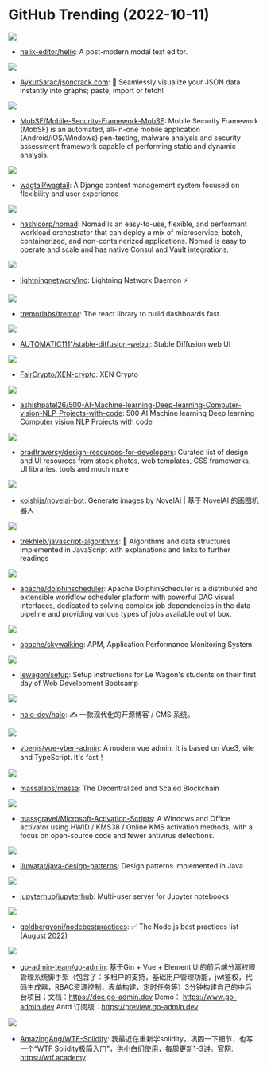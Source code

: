 # GitHub Trending (2022-10-11)

![](https://img.shields.io/badge/Rust-New%20350-green?style=flat-square&logo=appveyor)
- [helix-editor/helix](https://github.com/helix-editor/helix): A post-modern modal text editor.

![](https://img.shields.io/badge/TypeScript-New%20367-green?style=flat-square&logo=appveyor)
- [AykutSarac/jsoncrack.com](https://github.com/AykutSarac/jsoncrack.com): 🔮 Seamlessly visualize your JSON data instantly into graphs; paste, import or fetch!

![](https://img.shields.io/badge/JavaScript-New%207-green?style=flat-square&logo=appveyor)
- [MobSF/Mobile-Security-Framework-MobSF](https://github.com/MobSF/Mobile-Security-Framework-MobSF): Mobile Security Framework (MobSF) is an automated, all-in-one mobile application (Android/iOS/Windows) pen-testing, malware analysis and security assessment framework capable of performing static and dynamic analysis.

![](https://img.shields.io/badge/Python-New%2070-green?style=flat-square&logo=appveyor)
- [wagtail/wagtail](https://github.com/wagtail/wagtail): A Django content management system focused on flexibility and user experience

![](https://img.shields.io/badge/Go-New%2013-green?style=flat-square&logo=appveyor)
- [hashicorp/nomad](https://github.com/hashicorp/nomad): Nomad is an easy-to-use, flexible, and performant workload orchestrator that can deploy a mix of microservice, batch, containerized, and non-containerized applications. Nomad is easy to operate and scale and has native Consul and Vault integrations.

![](https://img.shields.io/badge/Go-New%207-green?style=flat-square&logo=appveyor)
- [lightningnetwork/lnd](https://github.com/lightningnetwork/lnd): Lightning Network Daemon ⚡️

![](https://img.shields.io/badge/TypeScript-New%201-green?style=flat-square&logo=appveyor)
- [tremorlabs/tremor](https://github.com/tremorlabs/tremor): The react library to build dashboards fast.

![](https://img.shields.io/badge/Python-New%20876-green?style=flat-square&logo=appveyor)
- [AUTOMATIC1111/stable-diffusion-webui](https://github.com/AUTOMATIC1111/stable-diffusion-webui): Stable Diffusion web UI

![](https://img.shields.io/badge/Solidity-New%2019-green?style=flat-square&logo=appveyor)
- [FairCrypto/XEN-crypto](https://github.com/FairCrypto/XEN-crypto): XEN Crypto

![](https://img.shields.io/badge/none-New%2086-green?style=flat-square&logo=appveyor)
- [ashishpatel26/500-AI-Machine-learning-Deep-learning-Computer-vision-NLP-Projects-with-code](https://github.com/ashishpatel26/500-AI-Machine-learning-Deep-learning-Computer-vision-NLP-Projects-with-code): 500 AI Machine learning Deep learning Computer vision NLP Projects with code

![](https://img.shields.io/badge/none-New%20104-green?style=flat-square&logo=appveyor)
- [bradtraversy/design-resources-for-developers](https://github.com/bradtraversy/design-resources-for-developers): Curated list of design and UI resources from stock photos, web templates, CSS frameworks, UI libraries, tools and much more

![](https://img.shields.io/badge/TypeScript-New%2078-green?style=flat-square&logo=appveyor)
- [koishijs/novelai-bot](https://github.com/koishijs/novelai-bot): Generate images by NovelAI | 基于 NovelAI 的画图机器人

![](https://img.shields.io/badge/JavaScript-New%20146-green?style=flat-square&logo=appveyor)
- [trekhleb/javascript-algorithms](https://github.com/trekhleb/javascript-algorithms): 📝 Algorithms and data structures implemented in JavaScript with explanations and links to further readings

![](https://img.shields.io/badge/Java-New%2026-green?style=flat-square&logo=appveyor)
- [apache/dolphinscheduler](https://github.com/apache/dolphinscheduler): Apache DolphinScheduler is a distributed and extensible workflow scheduler platform with powerful DAG visual interfaces, dedicated to solving complex job dependencies in the data pipeline and providing various types of jobs available out of box.

![](https://img.shields.io/badge/Java-New%2071-green?style=flat-square&logo=appveyor)
- [apache/skywalking](https://github.com/apache/skywalking): APM, Application Performance Monitoring System

![](https://img.shields.io/badge/Ruby-New%20490-green?style=flat-square&logo=appveyor)
- [lewagon/setup](https://github.com/lewagon/setup): Setup instructions for Le Wagon's students on their first day of Web Development Bootcamp

![](https://img.shields.io/badge/Java-New%2038-green?style=flat-square&logo=appveyor)
- [halo-dev/halo](https://github.com/halo-dev/halo): ✍ 一款现代化的开源博客 / CMS 系统。

![](https://img.shields.io/badge/Vue-New%2091-green?style=flat-square&logo=appveyor)
- [vbenjs/vue-vben-admin](https://github.com/vbenjs/vue-vben-admin): A modern vue admin. It is based on Vue3, vite and TypeScript. It's fast！

![](https://img.shields.io/badge/Rust-New%2068-green?style=flat-square&logo=appveyor)
- [massalabs/massa](https://github.com/massalabs/massa): The Decentralized and Scaled Blockchain

![](https://img.shields.io/badge/Batchfile-New%20376-green?style=flat-square&logo=appveyor)
- [massgravel/Microsoft-Activation-Scripts](https://github.com/massgravel/Microsoft-Activation-Scripts): A Windows and Office activator using HWID / KMS38 / Online KMS activation methods, with a focus on open-source code and fewer antivirus detections.

![](https://img.shields.io/badge/Java-New%2030-green?style=flat-square&logo=appveyor)
- [iluwatar/java-design-patterns](https://github.com/iluwatar/java-design-patterns): Design patterns implemented in Java

![](https://img.shields.io/badge/Python-New%203-green?style=flat-square&logo=appveyor)
- [jupyterhub/jupyterhub](https://github.com/jupyterhub/jupyterhub): Multi-user server for Jupyter notebooks

![](https://img.shields.io/badge/JavaScript-New%2055-green?style=flat-square&logo=appveyor)
- [goldbergyoni/nodebestpractices](https://github.com/goldbergyoni/nodebestpractices): ✅ The Node.js best practices list (August 2022)

![](https://img.shields.io/badge/Go-New%2016-green?style=flat-square&logo=appveyor)
- [go-admin-team/go-admin](https://github.com/go-admin-team/go-admin): 基于Gin + Vue + Element UI的前后端分离权限管理系统脚手架（包含了：多租户的支持，基础用户管理功能，jwt鉴权，代码生成器，RBAC资源控制，表单构建，定时任务等）3分钟构建自己的中后台项目；文档：https://doc.go-admin.dev Demo： https://www.go-admin.dev Antd 订阅版：https://preview.go-admin.dev

![](https://img.shields.io/badge/Solidity-New%2066-green?style=flat-square&logo=appveyor)
- [AmazingAng/WTF-Solidity](https://github.com/AmazingAng/WTF-Solidity): 我最近在重新学solidity，巩固一下细节，也写一个“WTF Solidity极简入门”，供小白们使用，每周更新1-3讲。官网: https://wtf.academy

